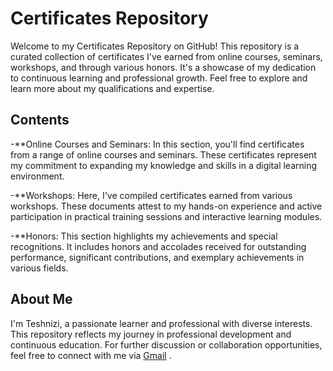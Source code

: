 # Certificates Repository
Welcome to my Certificates Repository on GitHub! This repository is a curated collection of certificates I've earned from online courses, seminars, workshops, and through various honors. It's a showcase of my dedication to continuous learning and professional growth. Feel free to explore and learn more about my qualifications and expertise.

## Contents
-**Online Courses and Seminars: In this section, you'll find certificates from a range of online courses and seminars. These certificates represent my commitment to expanding my knowledge and skills in a digital learning environment.

-**Workshops: Here, I've compiled certificates earned from various workshops. These documents attest to my hands-on experience and active participation in practical training sessions and interactive learning modules.

-**Honors: This section highlights my achievements and special recognitions. It includes honors and accolades received for outstanding performance, significant contributions, and exemplary achievements in various fields.

## About Me
I'm Teshnizi, a passionate learner and professional with diverse interests. This repository reflects my journey in professional development and continuous education. For further discussion or collaboration opportunities, feel free to connect with me via [Gmail](Mohammadrezaahmaditeshnizi@gmail.com) .
